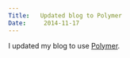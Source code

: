```yaml
---
Title:   Updated blog to Polymer
Date:     2014-11-17
---
```


I updated my blog to use [Polymer][1].

[1]: https://www.polymer-project.org/
